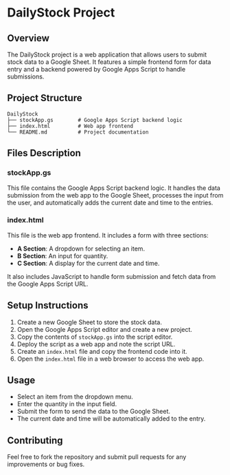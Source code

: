 # DailyStock Project

## Overview
The DailyStock project is a web application that allows users to submit stock data to a Google Sheet. It features a simple frontend form for data entry and a backend powered by Google Apps Script to handle submissions.

## Project Structure
```
DailyStock
├── stockApp.gs        # Google Apps Script backend logic
├── index.html         # Web app frontend
└── README.md          # Project documentation
```

## Files Description

### stockApp.gs
This file contains the Google Apps Script backend logic. It handles the data submission from the web app to the Google Sheet, processes the input from the user, and automatically adds the current date and time to the entries.

### index.html
This file is the web app frontend. It includes a form with three sections:
- **A Section**: A dropdown for selecting an item.
- **B Section**: An input for quantity.
- **C Section**: A display for the current date and time.

It also includes JavaScript to handle form submission and fetch data from the Google Apps Script URL.

## Setup Instructions
1. Create a new Google Sheet to store the stock data.
2. Open the Google Apps Script editor and create a new project.
3. Copy the contents of `stockApp.gs` into the script editor.
4. Deploy the script as a web app and note the script URL.
5. Create an `index.html` file and copy the frontend code into it.
6. Open the `index.html` file in a web browser to access the web app.

## Usage
- Select an item from the dropdown menu.
- Enter the quantity in the input field.
- Submit the form to send the data to the Google Sheet.
- The current date and time will be automatically added to the entry.

## Contributing
Feel free to fork the repository and submit pull requests for any improvements or bug fixes.
